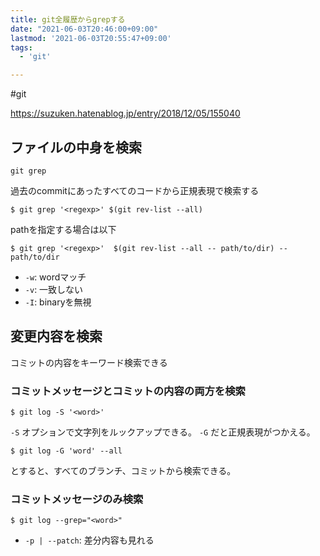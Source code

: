 ```yaml
---
title: git全履歴からgrepする
date: "2021-06-03T20:46:00+09:00"
lastmod: '2021-06-03T20:55:47+09:00'
tags:
  - 'git'

---
```


#git

<https://suzuken.hatenablog.jp/entry/2018/12/05/155040>

## ファイルの中身を検索

`git grep`

過去のcommitにあったすべてのコードから正規表現で検索する

```shell
$ git grep '<regexp>' $(git rev-list --all)
```

pathを指定する場合は以下

```shell
$ git grep '<regexp>'  $(git rev-list --all -- path/to/dir) -- path/to/dir
```

-   `-w`: wordマッチ
-   `-v`: 一致しない
-   `-I`: binaryを無視

## 変更内容を検索

コミットの内容をキーワード検索できる

### コミットメッセージとコミットの内容の両方を検索

```shell
$ git log -S '<word>'
```

`-S` オプションで文字列をルックアップできる。 `-G` だと正規表現がつかえる。

```shell
$ git log -G 'word' --all
```

とすると、すべてのブランチ、コミットから検索できる。

### コミットメッセージのみ検索

```shell
$ git log --grep="<word>"
```

-   `-p | --patch`: 差分内容も見れる
